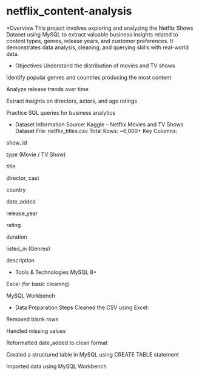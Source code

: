 # netflix_content-analysis
*Overview
This project involves exploring and analyzing the Netflix Shows Dataset using MySQL to extract valuable business insights related to content types, genres, release years, and customer preferences. It demonstrates data analysis, cleaning, and querying skills with real-world data.

* Objectives
Understand the distribution of movies and TV shows

Identify popular genres and countries producing the most content

Analyze release trends over time

Extract insights on directors, actors, and age ratings

Practice SQL queries for business analytics

* Dataset Information
Source: Kaggle – Netflix Movies and TV Shows Dataset
File: netflix_titles.csv
Total Rows: ~6,000+
Key Columns:

show_id

type (Movie / TV Show)

title

director, cast

country

date_added

release_year

rating

duration

listed_in (Genres)

description

* Tools & Technologies
 MySQL 8+

Excel (for basic cleaning)

 MySQL Workbench

* Data Preparation Steps
Cleaned the CSV using Excel:

Removed blank rows

Handled missing values

Reformatted date_added to clean format

Created a structured table in MySQL using CREATE TABLE statement

Imported data using MySQL Workbench

